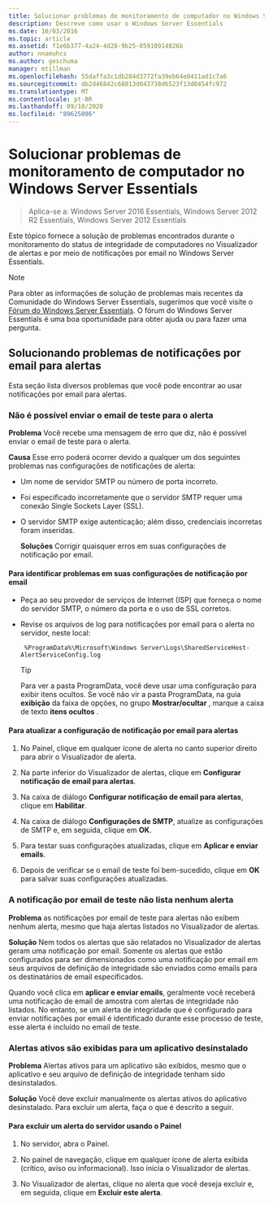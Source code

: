 ```yaml
---
title: Solucionar problemas de monitoramento de computador no Windows Server Essentials
description: Descreve como usar o Windows Server Essentials
ms.date: 10/03/2016
ms.topic: article
ms.assetid: f1e6b377-4a24-4d28-9b25-05910914826b
author: nnamuhcs
ms.author: geschuma
manager: mtillman
ms.openlocfilehash: 55daffa3c1db284d3772fa39eb64e0411ad1c7a6
ms.sourcegitcommit: db2d46842c68813d043738d6523f13d8454fc972
ms.translationtype: MT
ms.contentlocale: pt-BR
ms.lasthandoff: 09/10/2020
ms.locfileid: "89625096"
---
```

# <a name="troubleshoot-computer-monitoring-in-windows-server-essentials"></a>Solucionar problemas de monitoramento de computador no Windows Server Essentials

> Aplica-se a: Windows Server 2016 Essentials, Windows Server 2012 R2 Essentials, Windows Server 2012 Essentials

Este tópico fornece a solução de problemas encontrados durante o monitoramento do status de integridade de computadores no Visualizador de alertas e por meio de notificações por email no Windows Server Essentials.

> [!NOTE]
> Para obter as informações de solução de problemas mais recentes da Comunidade do Windows Server Essentials, sugerimos que você visite o [Fórum do Windows Server Essentials](/answers/topics/windows-server-essentials.html). O fórum do Windows Server Essentials é uma boa oportunidade para obter ajuda ou para fazer uma pergunta.

## <a name="troubleshooting-email-notifications-for-alerts"></a>Solucionando problemas de notificações por email para alertas

 Esta seção lista diversos problemas que você pode encontrar ao usar notificações por email para alertas.

### <a name="cannot-send-the-test-email-for-the-alert"></a>Não é possível enviar o email de teste para o alerta

 **Problema** Você recebe uma mensagem de erro que diz, não é possível enviar o email de teste para o alerta.

 **Causa** Esse erro poderá ocorrer devido a qualquer um dos seguintes problemas nas configurações de notificações de alerta:

- Um nome de servidor SMTP ou número de porta incorreto.

- Foi especificado incorretamente que o servidor SMTP requer uma conexão Single Sockets Layer (SSL).

- O servidor SMTP exige autenticação; além disso, credenciais incorretas foram inseridas.

  **Soluções** Corrigir quaisquer erros em suas configurações de notificação por email.

#### <a name="to-identify-issues-in-your-email-notification-settings"></a>Para identificar problemas em suas configurações de notificação por email

- Peça ao seu provedor de serviços de Internet (ISP) que forneça o nome do servidor SMTP, o número da porta e o uso de SSL corretos.

- Revise os arquivos de log para notificações por email para o alerta no servidor, neste local:

    ` %ProgramData%\Microsoft\Windows Server\Logs\SharedServiceHost-AlertServiceConfig.log`

    > [!TIP]
    > Para ver a pasta ProgramData, você deve usar uma configuração para exibir itens ocultos. Se você não vir a pasta ProgramData, na guia **exibição** da faixa de opções, no grupo **Mostrar/ocultar** , marque a caixa de texto **itens ocultos** .

#### <a name="to-update-your-email-notification-setup-for-alerts"></a>Para atualizar a configuração de notificação por email para alertas

1. No Painel, clique em qualquer ícone de alerta no canto superior direito para abrir o Visualizador de alerta.

2. Na parte inferior do Visualizador de alertas, clique em **Configurar notificação de email para alertas**.

3. Na caixa de diálogo **Configurar notificação de email para alertas**, clique em **Habilitar**.

4. Na caixa de diálogo **Configurações de SMTP**, atualize as configurações de SMTP e, em seguida, clique em **OK**.

5. Para testar suas configurações atualizadas, clique em **Aplicar e enviar emails**.

6. Depois de verificar se o email de teste foi bem-sucedido, clique em **OK** para salvar suas configurações atualizadas.

### <a name="test-email-notification-does-not-list-any-alerts"></a>A notificação por email de teste não lista nenhum alerta

**Problema** as notificações por email de teste para alertas não exibem nenhum alerta, mesmo que haja alertas listados no Visualizador de alertas.

**Solução** Nem todos os alertas que são relatados no Visualizador de alertas geram uma notificação por email. Somente os alertas que estão configurados para ser dimensionados como uma notificação por email em seus arquivos de definição de integridade são enviados como emails para os destinatários de email especificados.

Quando você clica em **aplicar e enviar emails**, geralmente você receberá uma notificação de email de amostra com alertas de integridade não listados. No entanto, se um alerta de integridade que é configurado para enviar notificações por email é identificado durante esse processo de teste, esse alerta é incluído no email de teste.

### <a name="active-alerts-are-displayed-for-an-uninstalled-application"></a>Alertas ativos são exibidas para um aplicativo desinstalado

**Problema** Alertas ativos para um aplicativo são exibidos, mesmo que o aplicativo e seu arquivo de definição de integridade tenham sido desinstalados.

**Solução** Você deve excluir manualmente os alertas ativos do aplicativo desinstalado. Para excluir um alerta, faça o que é descrito a seguir.

#### <a name="to-delete-an-alert-from-the-server-by-using-the-dashboard"></a>Para excluir um alerta do servidor usando o Painel

1. No servidor, abra o Painel.

2. No painel de navegação, clique em qualquer ícone de alerta exibida (crítico, aviso ou informacional). Isso inicia o Visualizador de alertas.

3. No Visualizador de alertas, clique no alerta que você deseja excluir e, em seguida, clique em **Excluir este alerta**.
